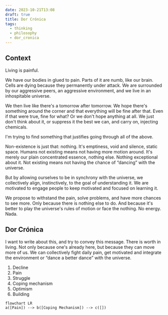 ```yaml
---
date: 2023-10-21T13:08
draft: true
title: Dor Crónica
tags:
  - thinking
  - philosophy
  - dor_cronica
---
```


## Context

Living is painful.

We have our bodies in glued to pain. Parts of it are numb, like our brain. Cells are dying because they permanently under attack. We are surrounded by our aggressive peers, an aggressive environment, and we live in an inhospitable universe.

We then live like there's a tomorrow after tomorrow. We hope there's something around the corner and that everything will be fine after that. Even if that were true, fine for what? Or we don't hope anything at all. We just don't think about it, or suppress it the best we can, and carry on, injecting chemicals.

I'm trying to find something that justifies going through all of the above. 

Non-existence is just that: nothing. It's emptiness, void and silence, static space. Humans not existing means not having more motion around. It's merely our plain concentrated essence, nothing else. Nothing exceptional about it. Not existing means not having the chance of “dancing” with the universe.

But by allowing ourselves to be in synchrony with the universe, we collectively align, instinctively, to the goal of understanding it. We are motivated to engage people to keep motivated and focused on learning it. 

We propose to withstand the pain, solve problems, and have more chances to see more. Only because there is nothing else to do. And because it's better to play the universe's rules of motion or face the nothing. No energy. Nada.

## Dor Crónica

I want to write about this, and try to convey this message. There is worth in living. Not only because one's already here, but because they can move more of us. We can collectively fight daily pain, get motivated and integrate the environment or “dance a better dance” with the universe.

1. Decline
2. Pain
3. Struggle
4. Coping mechanism
6. Optimism
7. Building

```mermaid
flowchart LR
a([Pain]) --> b([Coping Mechanism]) --> c([])
```
